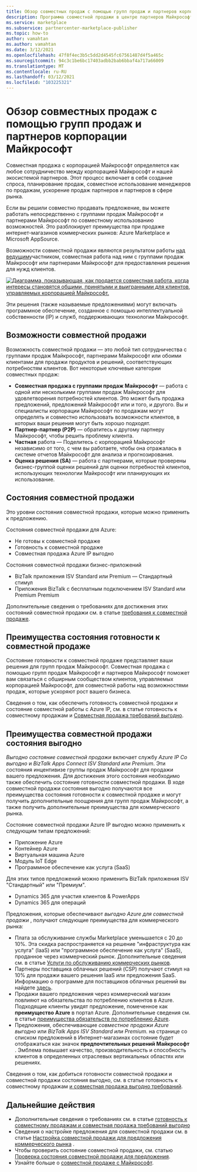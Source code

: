 ```yaml
---
title: Обзор совместных продаж с помощью групп продаж и партнеров корпорации Майкрософт
description: Программа совместной продажи в центре партнеров Майкрософт для партнеров может помочь вам достичь обширной клиентской базы и создать новые продажи.
ms.service: marketplace
ms.subservice: partnercenter-marketplace-publisher
ms.topic: how-to
author: vamahtan
ms.author: vamahtan
ms.date: 3/12/2021
ms.openlocfilehash: 47f8f4ec3b5c5dd2d4545fc67561487d4f5a465c
ms.sourcegitcommit: 94c3c1be6bc17403adbb2bab6bbaf4a717a66009
ms.translationtype: MT
ms.contentlocale: ru-RU
ms.lasthandoff: 03/12/2021
ms.locfileid: "103225321"
---
```

# <a name="co-sell-with-microsoft-sales-teams-and-partners-overview"></a>Обзор совместных продаж с помощью групп продаж и партнеров корпорации Майкрософт

Совместная продажа с корпорацией Майкрософт определяется как любое сотрудничество между корпорацией Майкрософт и нашей экосистемой партнеров. Этот процесс включает в себя создание спроса, планирование продаж, совместное использование менеджеров по продажам, ускорение продаж партнеров и партнеров в сфере рынка.

Если вы решили совместно продавать предложение, вы можете работать непосредственно с группами продаж Майкрософт и партнерами Майкрософт по совместному использованию возможностей. Это разблокирует преимущества при продаже интернет-магазинов коммерческих рынков: Azure Marketplace и Microsoft AppSource.

Возможности совместной продажи являются результатом работы [над ведущим](./partner-center-portal/commercial-marketplace-get-customer-leads.md)участником, совместная работа над ним с группами продаж Майкрософт или партнерами Майкрософт для предоставления решения для нужд клиентов.

[![Диаграмма, показывающая, как продается совместная работа, когда интересы становятся общими, принятыми и выигранными для клиентов, управляемых корпорацией Майкрософт.](./media/marketplace-publishers-guide/marketplace-co-sell-v2.png)](./media/marketplace-publishers-guide/marketplace-co-sell-v2.png#lightbox)

Эти решения (также называемые предложениями) могут включать программное обеспечение, созданное с помощью интеллектуальной собственности (IP) и служб, поддерживающих технологии Майкрософт.

## <a name="co-sell-opportunities"></a>Возможности совместной продажи

Возможность совместной продажи — это любой тип сотрудничества с группами продаж Майкрософт, партнерами Майкрософт или обоими клиентами для продажи продуктов и решений, соответствующих потребностям клиентов. Вот некоторые ключевые категории совместных продаж:

- **Совместная продажа с группами продаж Майкрософт** — работа с одной или несколькими группами продаж Майкрософт для удовлетворения потребностей клиентов. Это может быть продажа предложений, предложений Майкрософт или и того, и другого. Вы и специалисты корпорации Майкрософт по продажам могут определять и совместно использовать возможности клиентов, в которых ваши решения могут быть хорошо подходят.
- **Партнер-партнер (P2P)** — обратитесь к другому партнеру Майкрософт, чтобы решить проблему клиента.
- **Частная** работа — Поделитесь с корпорацией Майкрософт независимо от того, с чем вы работаете, чтобы она отражалась в системе отчетов Майкрософт для анализа и прогнозирования.
- **Оценка решения (SA)** — работа с партнерами, которые проверены бизнес-группой оценки решений для оценки потребностей клиентов, использующих технологии Майкрософт или планирующих их использование.

## <a name="co-sell-statuses"></a>Состояния совместной продажи

Это уровни состояния совместной продажи, которые можно применить к предложению.

Состояния совместной продажи для Azure:

- Не готовы к совместной продаже
- Готовность к совместной продаже
- Совместная продажа Azure IP выгодно

Состояния совместной продажи бизнес-приложений
- BizTalk приложения ISV Standard или Premium — Стандартный стимул
- Приложения BizTalk с бесплатным подключением ISV Standard или Premium Premium  

Дополнительные сведения о требованиях для достижения этих состояний совместной продажи см. в статье [требования к совместной продаже](co-sell-requirements.md).

## <a name="benefits-of-co-sell-ready-status"></a>Преимущества состояния готовности к совместной продаже

Состояние готовности к совместной продаже представляет ваши решения для групп продаж Майкрософт. Совместная продажа с помощью групп продаж Майкрософт и партнеров Майкрософт поможет вам связаться с обширным сообществом клиентов, управляемых корпорацией Майкрософт, для совместной работы над возможностями продаж, которые ускоряют рост вашего бизнеса.

Сведения о том, как обеспечить готовность совместной продажи и состояние совместной работы с Azure IP, см. в статье готовность к совместному продажам и [Совместная продажа требований выгодно](co-sell-requirements.md).

## <a name="benefits-of-co-sell-incentivized-status"></a>Преимущества совместной продажи состояния выгодно

_Выгодно состояние совместной продажи_ включает службу _Azure IP Co выгодно_ и _BizTalk Apps Connect ISV Standard или Premium_. Эти состояния инцентивизе группы продаж Майкрософт для продажи вашего предложения. Для достижения этого состояния необходимо также обеспечить состояние готовности совместной продажи. В ходе совместной продажи состояния выгодно получаются все преимущества состояния готовности к совместной продаже и могут получить дополнительные поощрения для групп продаж Майкрософт, а также получить дополнительные преимущества для коммерческого рынка.

Состояние совместной продажи Azure IP выгодно можно применить к следующим типам предложений:

- Приложение Azure
- Контейнер Azure
- Виртуальная машина Azure
- Модуль IoT Edge
- Программное обеспечение как услуга (SaaS)

Для этих типов предложений можно применить BizTalk приложения ISV "Стандартный" или "Премиум".

- Dynamics 365 для участия клиентов & PowerApps
- Dynamics 365 для операций

Предложения, которые обеспечивают _выгодно Azure для совместной продажи_ , получают следующие преимущества для коммерческого рынка:

- Плата за обслуживание службы Marketplace уменьшается с 20 до 10%. Эта скидка распространяется на решение "инфраструктура как услуга" (IaaS) или "программное обеспечение как услуга" (SaaS), проданное через коммерческий рынок. Дополнительные сведения см. в статье [Услуги по обслуживанию коммерческих рынков](marketplace-commercial-transaction-capabilities-and-considerations.md#commercial-marketplace-service-fees).
- Партнеры поставщика облачных решений (CSP) получают стимул на 10% для продажи вашего решения IaaS или предложения SaaS. Информацию о программе для поставщиков облачных решений вы найдете [здесь](cloud-solution-providers.md).
- Продажи вашего предложения через коммерческий магазин повлияют на обязательства по потреблению клиентов в Azure. Подходящие клиенты увидят предложение, помеченное как **преимущество Azure** в портал Azure. Дополнительные сведения см. в статье [преимущества обязательств по потреблению Azure](azure-consumption-commitment-benefit.md).
- Предложения, обеспечивающие _совместное продажи Azure выгодно_ или _BizTalk Apps ISV Standard или Premium._ на странице со списком предложений в Интернет-магазинах состояние будет отображаться как значок **предпочтительных решений Майкрософт** . Эмблема повышает качество, производительность и способность клиентов в определенных отраслевых вертикальных областях или решениях.

Сведения о том, как добиться готовности совместной продажи и совместной продажи состояния выгодно, см. в статье готовность к совместному продажам [и совместная продажа выгодно требований](co-sell-requirements.md).

## <a name="next-steps"></a>Дальнейшие действия

- Дополнительные сведения о требованиях см. в статье [готовность к совместному продажам и совместная продажа требований выгодно](co-sell-requirements.md)
- Сведения о настройке предложения для совместной продажи см. в статье [Настройка совместной продажи для предложения коммерческого рынка](commercial-marketplace-co-sell.md) .
- Чтобы проверить состояние совместной продажи, см. статью [Проверка состояния совместной продажи для предложения](co-sell-status.md).
- Узнайте больше о [совместной продаже с Майкрософт](https://partner.microsoft.com/membership/sell-with-microsoft).
